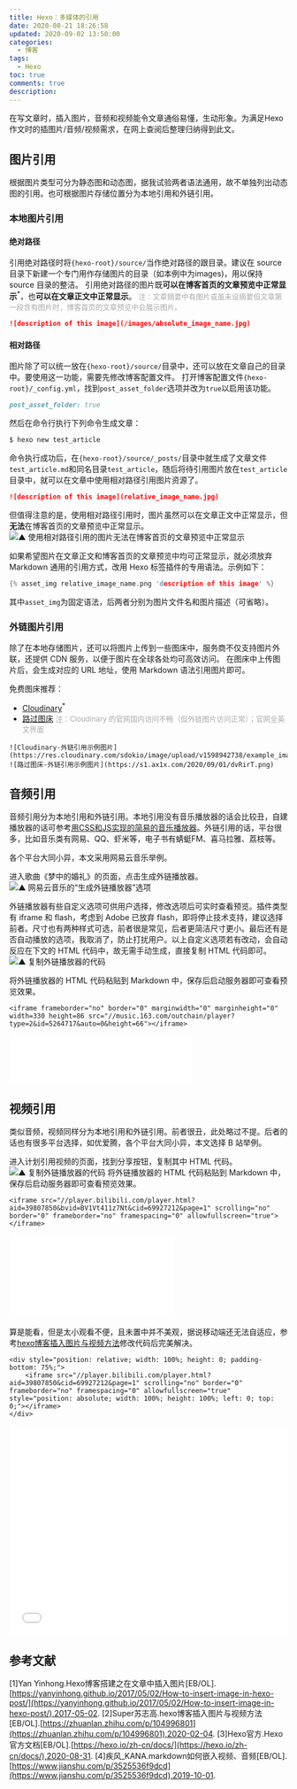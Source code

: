 ```yaml
---
title: Hexo：多媒体的引用
date: 2020-08-21 18:26:58
updated: 2020-09-02 13:50:00
categories:
  - 博客
tags:
  - Hexo
toc: true
comments: true
description:
---
```


在写文章时，插入图片，音频和视频能令文章通俗易懂，生动形象。为满足Hexo作文时的插图片/音频/视频需求，在网上查阅后整理归纳得到此文。

<!-- more -->

## 图片引用
根据图片类型可分为静态图和动态图，据我试验两者语法通用，故不单独列出动态图的引用。也可根据图片存储位置分为本地引用和外链引用。

### 本地图片引用
#### 绝对路径
引用绝对路径时将`{hexo-root}/source/`当作绝对路径的跟目录。建议在 source 目录下新建一个专门用作存储图片的目录（如本例中为images)，用以保持 source 目录的整洁。
引用绝对路径的图片既**可以在博客首页的文章预览中正常显示**<sup>*</sup>，也**可以在文章正文中正常显示**。
<font color=#aaaaaa size=2>注：文章摘要中有图片或虽未设摘要但文章第一段含有图片时，博客首页的文章预览中会展示图片。</font>
``` md {hexo-root}/source/images/absolute_image_name.jpg
![description of this image](/images/absolute_image_name.jpg)
```

#### 相对路径
图片除了可以统一放在`{hexo-root}/source/`目录中，还可以放在文章自己的目录中。要使用这一功能，需要先修改博客配置文件。
打开博客配置文件`{hexo-root}/_config.yml`，找到`post_asset_folder`选项并改为`true`以启用该功能。
``` md _config.yml
post_asset_folder: true
```

然后在命令行执行下列命令生成文章：
``` cmd
$ hexo new test_article
```

命令执行成功后，在`{hexo-root}/source/_posts/`目录中就生成了文章文件`test_article.md`和同名目录`test_article`，随后将待引用图片放在`test_article`目录中，就可以在文章中使用相对路径引用图片资源了。
``` md {hexo-root}/source/_posts/test_article/relative_image_name.jpg
![description of this image](relative_image_name.jpg)
```

但值得注意的是，使用相对路径引用时，图片虽然可以在文章正文中正常显示，但**无法**在博客首页的文章预览中正常显示。
![▲ 使用相对路径引用的图片无法在博客首页的文章预览中正常显示](001_image_001.png)

如果希望图片在文章正文和博客首页的文章预览中均可正常显示，就必须放弃 Markdown 通用的引用方式，改用 Hexo 标签插件的专用语法。示例如下：
``` c {hexo-root}/source/_posts/test_article/relative_image_name.png
{% asset_img relative_image_name.png 'description of this image' %}
```
其中`asset_img`为固定语法，后两者分别为图片文件名和图片描述（可省略）。

### 外链图片引用
除了在本地存储图片，还可以将图片上传到一些图床中，服务商不仅支持图片外联，还提供 CDN 服务，以便于图片在全球各处均可高效访问。
在图床中上传图片后，会生成对应的 URL 地址，使用 Markdown 语法引用图片即可。

免费图床推荐：
- [Cloudinary](https://cloudinary.com/)<sup>*</sup>
- [路过图床](https://imgchr.com/)
<font color=#aaaaaa size=2>注：Cloudinary 的官网国内访问不畅（但外链图片访问正常）；官网全英文界面</font>

```
![Cloudinary-外链引用示例图片](https://res.cloudinary.com/sdokio/image/upload/v1598942738/example_image.png)
![路过图床-外链引用示例图片](https://s1.ax1x.com/2020/09/01/dvRirT.png)
```

## 音频引用
音频引用分为本地引用和外链引用。本地引用没有音乐播放器的话会比较丑，自建播放器的话可参考[用CSS和JS实现的简易的音乐播放器](https://blog.hgtweb.com/2019/musicplayer/)。外链引用的话，平台很多，比如音乐类有网易、QQ、虾米等，电子书有蜻蜓FM、喜马拉雅、荔枝等。

各个平台大同小异，本文采用网易云音乐举例。

进入歌曲《梦中的婚礼》的页面，点击生成外链播放器。
![▲ 网易云音乐的“生成外链播放器”选项](002_audio_001.png)

外链播放器有些自定义选项可供用户选择，修改选项后可实时查看预览。插件类型有 iframe 和 flash，考虑到 Adobe 已放弃 flash，即将停止技术支持，建议选择前者。尺寸也有两种样式可选，前者很是常见，后者更简洁尺寸更小。最后还有是否自动播放的选项，我取消了，防止打扰用户。以上自定义选项若有改动，会自动反应在下文的 HTML 代码中，故无需手动生成，直接复制 HTML 代码即可。
![▲ 复制外链播放器的代码](002_audio_002.png)

将外链播放器的 HTML 代码粘贴到 Markdown 中，保存后启动服务器即可查看预览效果。
```
<iframe frameborder="no" border="0" marginwidth="0" marginheight="0" width=330 height=86 src="//music.163.com/outchain/player?type=2&id=5264717&auto=0&height=66"></iframe>
```
<iframe frameborder="no" border="0" marginwidth="0" marginheight="0" width=330 height=86 src="//music.163.com/outchain/player?type=2&id=5264717&auto=0&height=66"></iframe>

## 视频引用
类似音频，视频同样分为本地引用和外链引用。前者很丑，此处略过不提。后者的话也有很多平台选择，如优爱腾，各个平台大同小异，本文选择 B 站举例。

进入计划引用视频的页面，找到分享按钮，复制其中 HTML 代码。
![▲ 复制外链播放器的代码](003_video_001.png)
将外链播放器的 HTML 代码粘贴到 Markdown 中，保存后启动服务器即可查看预览效果。
```
<iframe src="//player.bilibili.com/player.html?aid=39807850&bvid=BV1Vt411z7Nt&cid=69927212&page=1" scrolling="no" border="0" frameborder="no" framespacing="0" allowfullscreen="true"></iframe>
```
<iframe src="//player.bilibili.com/player.html?aid=39807850&bvid=BV1Vt411z7Nt&cid=69927212&page=1" scrolling="no" border="0" frameborder="no" framespacing="0" allowfullscreen="true"></iframe>

算是能看，但是太小观看不便，且未置中并不美观，据说移动端还无法自适应，参考[hexo博客插入图片与视频方法](https://zhuanlan.zhihu.com/p/104996801)修改代码后完美解决。
``` x 在移动端也可自适应的视频引用方式
<div style="position: relative; width: 100%; height: 0; padding-bottom: 75%;">
    <iframe src="//player.bilibili.com/player.html?aid=39807850&cid=69927212&page=1" scrolling="no" border="0" frameborder="no" framespacing="0" allowfullscreen="true" style="position: absolute; width: 100%; height: 100%; left: 0; top: 0;"></iframe>
</div>
```
<div style="position: relative; width: 100%; height: 0; padding-bottom: 75%;">
    <iframe src="//player.bilibili.com/player.html?aid=39807850&cid=69927212&page=1" scrolling="no" border="0" frameborder="no" framespacing="0" allowfullscreen="true" style="position: absolute; width: 100%; height: 100%; left: 0; top: 0;"></iframe>
</div>

## 参考文献
[1]Yan Yinhong.Hexo博客搭建之在文章中插入图片[EB/OL].[https://yanyinhong.github.io/2017/05/02/How-to-insert-image-in-hexo-post/](https://yanyinhong.github.io/2017/05/02/How-to-insert-image-in-hexo-post/),2017-05-02.
[2]Super苏志高.hexo博客插入图片与视频方法[EB/OL].[https://zhuanlan.zhihu.com/p/104996801](https://zhuanlan.zhihu.com/p/104996801),2020-02-04.
[3]Hexo官方.Hexo官方文档[EB/OL].[https://hexo.io/zh-cn/docs/](https://hexo.io/zh-cn/docs/),2020-08-31.
[4]疾风_KANA.markdown如何嵌入视频、音频[EB/OL].[https://www.jianshu.com/p/3525536f9dcd](https://www.jianshu.com/p/3525536f9dcd),2019-10-01.
